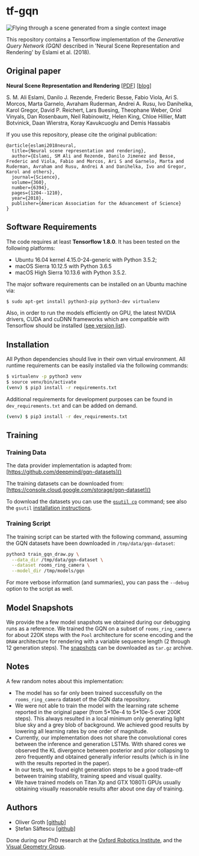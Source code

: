 # tf-gqn
![Flying through a scene generated from a single context image](gqn_demo.gif)

This repository contains a Tensorflow implementation of the *Generative Query Network (GQN)* described in 'Neural Scene Representation and Rendering' by Eslami et al. (2018).

## Original paper

**Neural Scene Representation and Rendering** [[PDF][]] [[blog][]]

S. M. Ali Eslami, Danilo J. Rezende, Frederic Besse, Fabio Viola, Ari S. Morcos,
Marta Garnelo, Avraham Ruderman, Andrei A. Rusu, Ivo Danihelka, Karol Gregor,
David P. Reichert, Lars Buesing, Theophane Weber, Oriol Vinyals, Dan Rosenbaum,
Neil Rabinowitz, Helen King, Chloe Hillier, Matt Botvinick, Daan Wierstra,
Koray Kavukcuoglu and Demis Hassabis

[pdf]: https://deepmind.com/documents/211/Neural_Scene_Representation_and_Rendering_preprint.pdf
[blog]: https://deepmind.com/blog/neural-scene-representation-and-rendering/

If you use this repository, please cite the original publication:

```
@article{eslami2018neural,
  title={Neural scene representation and rendering},
  author={Eslami, SM Ali and Rezende, Danilo Jimenez and Besse, Frederic and Viola, Fabio and Morcos, Ari S and Garnelo, Marta and Ruderman, Avraham and Rusu, Andrei A and Danihelka, Ivo and Gregor, Karol and others},
  journal={Science},
  volume={360},
  number={6394},
  pages={1204--1210},
  year={2018},
  publisher={American Association for the Advancement of Science}
}
```

## Software Requirements
The code requires at least **Tensorflow 1.8.0**. It has been tested on the following platforms:

- Ubuntu 16.04 kernel 4.15.0-24-generic with Python 3.5.2;
- macOS Sierra 10.12.5 with Python 3.6.5
- macOS High Sierra 10.13.6 with Python 3.5.2.

	
The major software requirements can be installed on an Ubuntu machine via:

```bash
$ sudo apt-get install python3-pip python3-dev virtualenv
```

Also, in order to run the models efficiently on GPU, the latest NVIDIA drivers, CUDA and cuDNN frameworks which are compatible with Tensorflow should be installed  ([see version list](https://www.tensorflow.org/install/install_sources#tested_source_configurations)).


## Installation
All Python dependencies should live in their own virtual environment. All runtime requirements can be easily installed via the following commands:

```bash
$ virtualenv -p python3 venv
$ source venv/bin/activate
(venv) $ pip3 install -r requirements.txt
```

Additional requirements for development purposes can be found in ```dev_requirements.txt``` and can be added on demand.

```bash
(venv) $ pip3 install -r dev_requirements.txt
```

## Training
### Training Data

The data provider implementation is adapted from: [https://github.com/deepmind/gqn-datasets]()

The training datasets can be downloaded from: [https://console.cloud.google.com/storage/gqn-dataset]()

To download the datasets you can use the [`gsutil cp`](https://cloud.google.com/storage/docs/gsutil/commands/cp) command; see also the `gsutil` [installation instructions](https://cloud.google.com/storage/docs/gsutil_install).

### Training Script
The training script can be started with the following command, assuming the GQN datasets have been downloaded in `/tmp/data/gqn-dataset`:

```bash
python3 train_gqn_draw.py \
  --data_dir /tmp/data/gqn-dataset \
  --dataset rooms_ring_camera \
  --model_dir /tmp/models/gqn
```

For more verbose information (and summaries), you can pass the  `--debug` option to the script as well.

## Model Snapshots
We provide the a few model snapshots we obtained during our debugging runs as a reference. We trained the GQN on a subset of ```rooms_ring_camera``` for about 220K steps with the ```Pool``` architecture for scene encoding and the ```DRAW``` architecture for rendering with a variable sequence length (2 through 12 generation steps).
The [snapshots](http://shapestacks.robots.ox.ac.uk/static/download/tf-gqn/models/gqn_rooms_ring_debug.tar.gz) can be downloaded as ```tar.gz``` archive.

## Notes
A few random notes about this implementation:

- The model has so far only been trained successfully on the ```rooms_ring_camera``` dataset of the GQN data repository.
- We were not able to train the model with the learning rate scheme reported in the original paper (from 5\*10e-4 to 5\*10e-5 over 200K steps). This always resulted in a local minimum only generating light blue sky and a grey blob of background. We achieved good results by lowering all learning rates by one order of magnitude.
- Currently, our implementation does not share the convolutional cores between the inference and generation LSTMs. With shared cores we observed the KL divergence between posterior and prior collapsing to zero frequently and obtained generally inferior results (which is in line with the results reported in the paper).
- In our tests, we found eight generation steps to be a good trade-off between training stability, training speed and visual quality.
- We have trained models on Titan Xp and GTX 1080Ti GPUs usually obtaining visually reasonable results after about one day of training.

## Authors

- Oliver Groth [[github](https://github.com/ogroth)]
- Ștefan Săftescu [[github](https://github.com/SliMM)]

Done during our PhD research at the [Oxford Robotics Institute](http://ori.ox.ac.uk/), and the [Visual Geometry Group](http://www.robots.ox.ac.uk/~vgg/).
